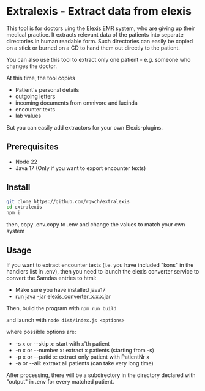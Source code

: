 # Extralexis - Extract data from elexis

This tool is for doctors uing the [Elexis](http://www.elexis.ch) EMR system, who are giving up their medical practice. It extracts relevant data of the patients into separate directories in human readable form. 
Such directories can easily be copied on a stick or burned on a CD to hand them out directly to the patient.

You can also use this tool to extract only one patient - e.g. someone who changes the doctor.

At this time, the tool copies 

* Patient's personal details
* outgoing letters
* incoming documents from omnivore and lucinda
* encounter texts
* lab values

But you can easily add extractors for your own Elexis-plugins.

## Prerequisites

* Node 22
* Java 17 (Only if you want to export encounter texts)

## Install

```bash
git clone https://github.com/rgwch/extralexis
cd extralexis
npm i
```
then, copy .env.copy to .env and change the values to match your own system

## Usage

If you want to extract encounter texts (i.e. you have included "kons" in the handlers list in .env), then you need to launch the elexis converter service to convert the Samdas entries to html:

* Make sure you have installed java17
* run java -jar elexis_converter_x.x.x.jar

Then, build the program with `npm run build`

and launch with `node dist/index.js <options>`

where possible options are:

* -s x or --skip x: start with x'th patient
* -n  x or --number x: extract x patients (starting from -s)
* -p x or --patid x: extract only patient with PatientNr x
* -a or --all: extraxt all patients (can take very long time)

After processing, there will be a subdirectory in the directory declared with "output" in .env for every matched patient.

